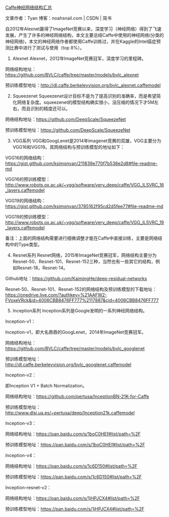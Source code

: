 [Caffe神经网络结构汇总](http://noahsnail.com/2017/06/01/2017-6-1-Caffe%E7%BD%91%E7%BB%9C%E7%BB%93%E6%9E%84%E6%80%BB%E7%BB%93/)

文章作者：Tyan
博客：noahsnail.com  |  CSDN  |  简书

自2012年Alexnet赢得了ImageNet竞赛以来，深度学习（神经网络）得到了飞速发展，产生了许多的神经网络结构，本文主要总结Caffe中使用的神经网络(分类的神经网络)，本文的神经网络作者都使用Caffe训练过，并在Kaggle的Intel癌症预测比赛中进行了测试与使用（top 8%）。

1. Alexnet
Alexnet，2012年ImageNet竞赛冠军，深度学习的里程碑。

网络结构地址：https://github.com/BVLC/caffe/tree/master/models/bvlc_alexnet

预训练模型地址：http://dl.caffe.berkeleyvision.org/bvlc_alexnet.caffemodel

2. Squeezenet
Squeezenet设计目标不是为了提高识别的准确率，而是希望简化网络复杂度。squeezenet的模型结构确实很小，没压缩的情况下才5M左右，而且识别的精度还可以。

网络结构地址：https://github.com/DeepScale/SqueezeNet

预训练模型地址：https://github.com/DeepScale/SqueezeNet

3. VGG系列
VGG和GoogLenet是2014年imagenet竞赛的双雄，VGG主要分为VGG16和VGG19。其网络结构与预训练模型的地址如下：

VGG16的网络结构：https://gist.github.com/ksimonyan/211839e770f7b538e2d8#file-readme-md

VGG16的预训练模型： http://www.robots.ox.ac.uk/~vgg/software/very_deep/caffe/VGG_ILSVRC_16_layers.caffemodel

VGG19的网络结构：https://gist.github.com/ksimonyan/3785162f95cd2d5fee77#file-readme-md

VGG19的预训练模型：http://www.robots.ox.ac.uk/~vgg/software/very_deep/caffe/VGG_ILSVRC_19_layers.caffemodel

备注：上面的网络结构需要进行细微调整才能在Caffe中直接训练，主要是网络结构中的Type类型。

4. Resnet系列
Resnet网络，2015年ImageNet竞赛冠军，网络结构主要分为Resnet-50、Resnet-101、Resnet-152三种，当然也有一些其它的结构，例如Resnet-18，Resnet-14。

Github地址：https://github.com/KaimingHe/deep-residual-networks

Resnet-50、Resnet-101、Resnet-152的网络结构及预训练模型的下载地址：https://onedrive.live.com/?authkey=%21AAFW2-FVoxeVRck&id=4006CBB8476FF777%2117887&cid=4006CBB8476FF777

5. Inception系列
Inception系列是Google发明的一系列神经网络结构。

Inception-v1：

Inception-v1，即大名鼎鼎的GoogLenet，2014年ImageNet竞赛冠军。

网络结构地址：https://github.com/BVLC/caffe/tree/master/models/bvlc_googlenet

预训练模型地址：http://dl.caffe.berkeleyvision.org/bvlc_googlenet.caffemodel

Inception-v2：

即Inception V1 + Batch Normalization。

网络结构地址：https://github.com/pertusa/InceptionBN-21K-for-Caffe

预训练模型地址：http://www.dlsi.ua.es/~pertusa/deep/Inception21k.caffemodel

Inception-v3：

网络结构地址：https://pan.baidu.com/s/1boC0HEf#list/path=%2F

预训练模型地址：https://pan.baidu.com/s/1boC0HEf#list/path=%2F

Inception-v4：

网络结构地址：https://pan.baidu.com/s/1c6D150#list/path=%2F

预训练模型地址：https://pan.baidu.com/s/1c6D150#list/path=%2F

Inception-resnet-v2：

网络结构地址：https://pan.baidu.com/s/1jHPJCX4#list/path=%2F

预训练模型地址：https://pan.baidu.com/s/1jHPJCX4#list/path=%2F